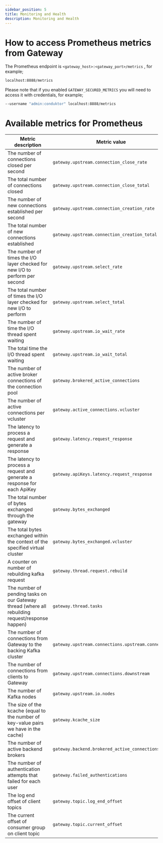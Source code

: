 ```yaml
---
sidebar_position: 5
title: Monitoring and Health
description: Monitoring and Health
---
```



# How to access Prometheus metrics from Gateway

The Prometheus endpoint is `<gateway_host>:<gateway_port>/metrics` , for example;

```bash
localhost:8888/metrics
```

Please note that if you enabled `GATEWAY_SECURED_METRICS` you will need to access it with credentials, for example;
```bash
--username "admin:conduktor" localhost:8888/metrics
```



# Available metrics for Prometheus

| Metric description                                                          | Metric value                         |
|-----------------------------------------------------------------------------|--------------------------------------------|
| The number of connections closed per second | `gateway.upstream.connection_close_rate`     |
| The total number of connections closed | `gateway.upstream.connection_close_total`    |
| The number of new connections established per second | `gateway.upstream.connection_creation_rate`  |
| The total number of new connections established | `gateway.upstream.connection_creation_total` |
| The number of times the I/O layer checked for new I/O to perform per second | `gateway.upstream.select_rate`               |
| The total number of times the I/O layer checked for new I/O to perform | `gateway.upstream.select_total`              |
| The number of time the I/O thread spent waiting | `gateway.upstream.io_wait_rate`              |
| The total time the I/O thread spent waiting | `gateway.upstream.io_wait_total`             |
| The number of active broker connections of the connection pool | `gateway.brokered_active_connections`        |
| The number of active connections per vcluster | `gateway.active_connections.vcluster`        |
| The latency to process a request and generate a response | `gateway.latency.request_response`           |
| The latency to process a request and generate a response for each ApiKey | `gateway.apiKeys.latency.request_response`   |
| The total number of bytes exchanged through the gateway | `gateway.bytes_exchanged`   |
| The total bytes exchanged within the context of the specified virtual cluster | `gateway.bytes_exchanged.vcluster`   |
| A counter on number of rebuilding kafka request | `gateway.thread.request.rebuild`   |
| The number of pending tasks on our Gateway thread (where all rebuilding request/response happen) | `gateway.thread.tasks`   |
| The number of connections from Gateway to the backing Kafka cluster| `gateway.upstream.connections.upstream.connected`   |
| The number of connections from clients to Gateway | `gateway.upstream.connections.downstream`   |
| The number of Kafka nodes | `gateway.upstream.io.nodes`   |
| The size of the kcache (equal to the number of key-value pairs we have in the cache) | `gateway.kcache_size`   |
| The number of active backend brokers | `gateway.backend.brokered_active_connections`   |
| The number of authentication attempts that failed for each user | `gateway.failed_authentications`   |
| The log end offset of client topics | `gateway.topic.log_end_offset`   |
| The current offset of consumer group on client topic | `gateway.topic.current_offset`   |
